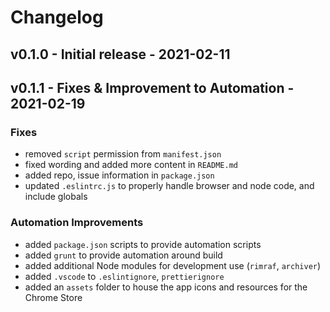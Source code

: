 # Changelog

## v0.1.0 - Initial release - 2021-02-11

## v0.1.1 - Fixes & Improvement to Automation - 2021-02-19

### Fixes

- removed `script` permission from `manifest.json`
- fixed wording and added more content in `README.md`
- added repo, issue information in `package.json`
- updated `.eslintrc.js` to properly handle browser and node code, and include globals

### Automation Improvements

- added `package.json` scripts to provide automation scripts
- added `grunt` to provide automation around build
- added additional Node modules for development use (`rimraf`, `archiver`)
- added `.vscode` to `.eslintignore`, `prettierignore`
- added an `assets` folder to house the app icons and resources for the Chrome Store
